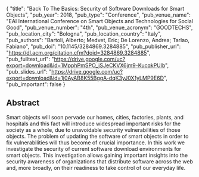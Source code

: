 {
  "title": "Back To The Basics: Security of Software Downloads for Smart Objects",
  "pub_year": 2018,
  "pub_type": "Conference",
  "pub_venue_name": "EAI International Conference on Smart Objects and Technologies for Social Good",
  "pub_venue_number": "4th",
  "pub_venue_acronym": "GOODTECHS",
  "pub_location_city": "Bologna",
  "pub_location_country": "Italy",
  "pub_authors": "Bartoli, Alberto; Medvet, Eric; De Lorenzo, Andrea; Tarlao, Fabiano",
  "pub_doi": "10.1145/3284869.3284885",
  "pub_publisher_url": "https://dl.acm.org/citation.cfm?doid=3284869.3284885",
  "pub_fulltext_url": "https://drive.google.com/uc?export=download&id=1MpphPmSPO_jSJeCKVX6jm9-KucqkPUlb",
  "pub_slides_url": "https://drive.google.com/uc?export=download&id=1j0AyAB8K55BggA-dqK3yJ0X1yLMP9E6D",
  "pub_important": false
}

## Abstract
Smart objects will soon pervade our homes, cities, factories, plants, and hospitals and this fact will introduce widespread important risks for the society as a whole, due to unavoidable security vulnerabilities of those objects. The problem of updating the software of smart objects in order to fix vulnerabilities will thus become of crucial importance. In this work we investigate the security of current software download environments for smart objects. This investigation allows gaining important insights into the security awareness of organizations that distribute software across the web and, more broadly, on their readiness to take control of our everyday life.
